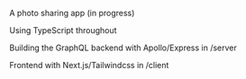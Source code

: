 A photo sharing app (in progress)

Using TypeScript throughout

Building the GraphQL backend with Apollo/Express in /server

Frontend with Next.js/Tailwindcss in /client
